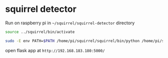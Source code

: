 # squirrel detector

Run on raspberry pi in `~/squirrel/squirrel-detector` directory


```bash
source ../squirrel/bin/activate
```

```bash
sudo -E env PATH=$PATH /home/pi/squirrel/squirrel/bin/python /home/pi/squirrel/squirrel-detector/software/v1/app.py
```

open flask app at `http://192.168.183.180:5000/`

